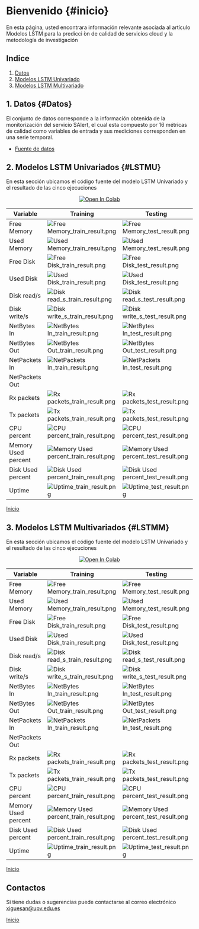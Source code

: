 # Bienvenido {#inicio}

En esta página, usted encontrara información relevante asociada al artículo Modelos LSTM para la predicci ́on de calidad de servicios cloud y la metodología de investigación 

## Indice

1. [Datos](#datos)
2. [Modelos LSTM Univariado](#LSTMU)
3. [Modelos LSTM Multivariado](#LSTMM)


## 1. Datos {#Datos}
El conjunto de datos corresponde a la información obtenida de la monitorización del servicio SAlert, el cual esta  compuesto por 16 métricas de calidad como variables de entrada y sus mediciones corresponden en una serie temporal.

- <a href ="./files/datos.xls">  Fuente de datos </a>

## 2. Modelos LSTM Univariados {#LSTMU}
En esta sección ubicamos el código fuente del modelo LSTM Univariado y el resultado de las cinco ejecuciones
<p align="center">
    <a href="https://colab.research.google.com/drive/xx">
        <img src="https://colab.research.google.com/assets/colab-badge.svg" alt="Open In Colab"/>
    </a>
</p>

| Variable            | Training                                                                            | Testing                                                                                |
|---------------------|------------------------------------------------------------------------------------------|----------------------------------------------------------------------------------------|
| Free Memory         | ![Free Memory_train_result.png](imgs%2FFree%20Memory_train_result.png)                   | ![Free Memory_test_result.png](imgs%2FFree%20Memory_test_result.png)                   |
| Used Memory         | ![Used Memory_train_result.png](imgs%2FUsed%20Memory_train_result.png)                   | ![Used Memory_test_result.png](imgs%2FUsed%20Memory_test_result.png)                   |
| Free Disk           | ![Free Disk_train_result.png](imgs%2FFree%20Disk_train_result.png)                       | ![Free Disk_test_result.png](imgs%2FFree%20Disk_test_result.png)                       |
| Used Disk           | ![Used Disk_train_result.png](imgs%2FUsed%20Disk_train_result.png)                       | ![Used Disk_test_result.png](imgs%2FUsed%20Disk_test_result.png)                       |
| Disk read/s         | ![Disk read_s_train_result.png](imgs%2FDisk%20read_s_train_result.png)                   | ![Disk read_s_test_result.png](imgs%2FDisk%20read_s_test_result.png)                   |
| Disk write/s        | ![Disk write_s_train_result.png](imgs%2FDisk%20write_s_train_result.png)                 | ![Disk write_s_test_result.png](imgs%2FDisk%20write_s_test_result.png)                 |
| NetBytes In         | ![NetBytes In_train_result.png](imgs%2FNetBytes%20In_train_result.png)                   | ![NetBytes In_test_result.png](imgs%2FNetBytes%20In_test_result.png)                   |
| NetBytes Out        | ![NetBytes Out_train_result.png](imgs%2FNetBytes%20Out_train_result.png)                 | ![NetBytes Out_test_result.png](imgs%2FNetBytes%20Out_test_result.png)                 |
| NetPackets In       | ![NetPackets In_train_result.png](imgs%2FNetPackets%20In_train_result.png)               | ![NetPackets In_test_result.png](imgs%2FNetPackets%20In_test_result.png)               |
| NetPackets Out      |                                                                                          |                                                                                        |
| Rx packets          | ![Rx packets_train_result.png](imgs%2FRx%20packets_train_result.png)                     | ![Rx packets_test_result.png](imgs%2FRx%20packets_test_result.png)                     |
| Tx packets          | ![Tx packets_train_result.png](imgs%2FTx%20packets_train_result.png)                     | ![Tx packets_test_result.png](imgs%2FTx%20packets_test_result.png)                     |
| CPU percent         | ![CPU percent_train_result.png](imgs%2FCPU%20percent_train_result.png)                   | ![CPU percent_test_result.png](imgs%2FCPU%20percent_test_result.png)                   |
| Memory Used percent | ![Memory Used percent_train_result.png](imgs%2FMemory%20Used%20percent_train_result.png) | ![Memory Used percent_test_result.png](imgs%2FMemory%20Used%20percent_test_result.png) |
| Disk Used percent   | ![Disk Used percent_train_result.png](imgs%2FDisk%20Used%20percent_train_result.png)     | ![Disk Used percent_test_result.png](imgs%2FDisk%20Used%20percent_test_result.png)     |
| Uptime              | ![Uptime_train_result.png](imgs%2FUptime_train_result.png)                               | ![Uptime_test_result.png](imgs%2FUptime_test_result.png)                               |
[Inicio](#inicio)

## 3. Modelos LSTM Multivariados {#LSTMM}
En esta sección ubicamos el código fuente del modelo LSTM Univariado y el resultado de las cinco ejecuciones
<p align="center">
    <a href="https://colab.research.google.com/drive/xx">
        <img src="https://colab.research.google.com/assets/colab-badge.svg" alt="Open In Colab"/>
    </a>
</p>

| Variable            | Training                                                                            | Testing                                                                                |
|---------------------|------------------------------------------------------------------------------------------|----------------------------------------------------------------------------------------|
| Free Memory         | ![Free Memory_train_result.png](imgs%2FFree%20Memory_train_result-1.png)                   | ![Free Memory_test_result.png](imgs%2FFree%20Memory_test_result-1.png)                   |
| Used Memory         | ![Used Memory_train_result.png](imgs%2FUsed%20Memory_train_result-1.png)                   | ![Used Memory_test_result.png](imgs%2FUsed%20Memory_test_result-1.png)                   |
| Free Disk           | ![Free Disk_train_result.png](imgs%2FFree%20Disk_train_result-1.png)                       | ![Free Disk_test_result.png](imgs%2FFree%20Disk_test_result-1.png)                       |
| Used Disk           | ![Used Disk_train_result.png](imgs%2FUsed%20Disk_train_result-1.png)                       | ![Used Disk_test_result.png](imgs%2FUsed%20Disk_test_result-1.png)                       |
| Disk read/s         | ![Disk read_s_train_result.png](imgs%2FDisk%20read_s_train_result-1.png)                   | ![Disk read_s_test_result.png](imgs%2FDisk%20read_s_test_result-1.png)                   |
| Disk write/s        | ![Disk write_s_train_result.png](imgs%2FDisk%20write_s_train_result-1.png)                 | ![Disk write_s_test_result.png](imgs%2FDisk%20write_s_test_result-1.png)                 |
| NetBytes In         | ![NetBytes In_train_result.png](imgs%2FNetBytes%20In_train_result-1.png)                   | ![NetBytes In_test_result.png](imgs%2FNetBytes%20In_test_result-1.png)                   |
| NetBytes Out        | ![NetBytes Out_train_result.png](imgs%2FNetBytes%20Out_train_result-1.png)                 | ![NetBytes Out_test_result.png](imgs%2FNetBytes%20Out_test_result-1.png)                 |
| NetPackets In       | ![NetPackets In_train_result.png](imgs%2FNetPackets%20In_train_result-1.png)               | ![NetPackets In_test_result.png](imgs%2FNetPackets%20In_test_result-1.png)               |
| NetPackets Out      |                                                                                          |                                                                                        |
| Rx packets          | ![Rx packets_train_result.png](imgs%2FRx%20packets_train_result-1.png)                     | ![Rx packets_test_result.png](imgs%2FRx%20packets_test_result-1.png)                     |
| Tx packets          | ![Tx packets_train_result.png](imgs%2FTx%20packets_train_result-1.png)                     | ![Tx packets_test_result.png](imgs%2FTx%20packets_test_result-1.png)                     |
| CPU percent         | ![CPU percent_train_result.png](imgs%2FCPU%20percent_train_result-1.png)                   | ![CPU percent_test_result.png](imgs%2FCPU%20percent_test_result-1.png)                   |
| Memory Used percent | ![Memory Used percent_train_result.png](imgs%2FMemory%20Used%20percent_train_result-1.png) | ![Memory Used percent_test_result.png](imgs%2FMemory%20Used%20percent_test_result-1.png) |
| Disk Used percent   | ![Disk Used percent_train_result.png](imgs%2FDisk%20Used%20percent_train_result-1.png)     | ![Disk Used percent_test_result.png](imgs%2FDisk%20Used%20percent_test_result-1.png)     |
| Uptime              | ![Uptime_train_result.png](imgs%2FUptime_train_result-1.png)                               | ![Uptime_test_result.png](imgs%2FUptime_test_result-1.png)                               |

[Inicio](#inicio)


## Contactos 
Si tiene dudas o sugerencias puede contactarse al correo electrónico xiguesan@upv.edu.es 

[Inicio](#inicio)
